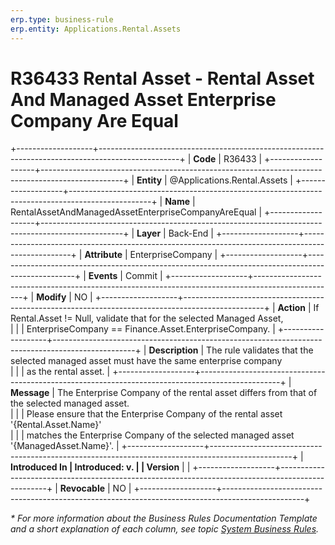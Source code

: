 ```yaml
---
erp.type: business-rule
erp.entity: Applications.Rental.Assets
---
```

# R36433 Rental Asset - Rental Asset And Managed Asset Enterprise Company Are Equal
+-------------------+--------------------------------------------------------------------------------------------------+
| **Code**          | R36433                                                                                           |
+-------------------+--------------------------------------------------------------------------------------------------+
| **Entity**        | @Applications.Rental.Assets                                                                      |
+-------------------+--------------------------------------------------------------------------------------------------+
| **Name**          | RentalAssetAndManagedAssetEnterpriseCompanyAreEqual                                              |
+-------------------+--------------------------------------------------------------------------------------------------+
| **Layer**         | Back-End                                                                                         |
+-------------------+--------------------------------------------------------------------------------------------------+
| **Attribute**     | EnterpriseCompany                                                                                |
+-------------------+--------------------------------------------------------------------------------------------------+
| **Events**        | Commit                                                                                           |
+-------------------+--------------------------------------------------------------------------------------------------+
| **Modify**        | NO                                                                                               |
+-------------------+--------------------------------------------------------------------------------------------------+
| **Action**        | If Rental.Asset != Null, validate that for the selected Managed Asset, <br/>                     |
|                   | EnterpriseCompany == Finance.Asset.EnterpriseCompany.                                            |
+-------------------+--------------------------------------------------------------------------------------------------+
| **Description**   | The rule validates that the selected managed asset must have the same enterprise company <br/>   |
|                   | as the rental asset.                                                                             |
+-------------------+--------------------------------------------------------------------------------------------------+
| **Message**       | The Enterprise Company of the rental asset differs from that of the selected managed asset. <br/>|
|                   | Please ensure that the Enterprise Company of the rental asset '{Rental.Asset.Name}'<br/>         |
|                   | matches the Enterprise Company of the selected managed asset '{ManagedAsset.Name}'.              |
+-------------------+--------------------------------------------------------------------------------------------------+
| **Introduced In   | Introduced: v.                                                                                   |
| Version**         |                                                                                                  |
+-------------------+--------------------------------------------------------------------------------------------------+
| **Revocable**     | NO                                                                                               |
+-------------------+--------------------------------------------------------------------------------------------------+

*\* For more information about the Business Rules Documentation Template and a short explanation of each column, see
topic [System Business Rules](../templates/template-description-system-business-rules.md).*
